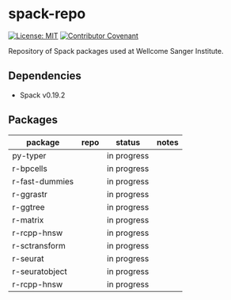 # spack-repo

[![License: MIT](https://img.shields.io/badge/License-MIT-yellow.svg)](https://opensource.org/licenses/MIT)
[![Contributor Covenant](https://img.shields.io/badge/Contributor%20Covenant-2.1-4baaaa.svg)](code_of_conduct.md)

Repository of Spack packages used at Wellcome Sanger Institute.

## Dependencies

- Spack v0.19.2

## Packages

| package        | repo | status      | notes | 
|----------------|------|-------------|-------|
| py-typer       |      | in progress |       |
| r-bpcells      |      | in progress |       |
| r-fast-dummies |      | in progress |       |
| r-ggrastr      |      | in progress |       |
| r-ggtree       |      | in progress |       |
| r-matrix       |      | in progress |       |
| r-rcpp-hnsw    |      | in progress |       |
| r-sctransform  |      | in progress |       |
| r-seurat       |      | in progress |       |
| r-seuratobject |      | in progress |       |
| r-rcpp-hnsw    |      | in progress |       |

